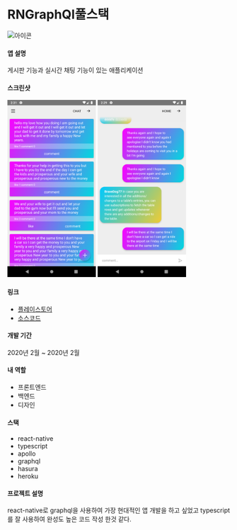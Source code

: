 # RNGraphQl풀스택
<img src="https://lh3.googleusercontent.com/mgKay7m5ZbHIWwbqoQKJWjcFSI2N2OfAPjvNuOKES8AdObJe905nevm4QIWqFVSg-e0" alt="아이콘" width="100" />

#### 앱 설명
게시판 기능과 실시간 채팅 기능이 있는 애플리케이션
#### 스크린샷
<div dir='ltr'>
    <img src="https://github.com/KoreanThinker/portfolio/blob/master/Images/rn-graphql-screenshot1.png" alt="스크린샷" width="200" />
    <img src="https://github.com/KoreanThinker/portfolio/blob/master/Images/rn-graphql-screenshot2.png" alt="스크린샷" width="200" />
</div>

#### 링크
- [플레이스토어](https://play.google.com/store/apps/details?id=com.koreanthinker.postchat)
- [소스코드](https://github.com/KoreanThinker/POST-CHAT)

#### 개발 기간
2020년 2월 ~ 2020년 2월
#### 내 역할
- 프론트엔드
- 백엔드
- 디자인
#### 스택
- react-native
- typescript
- apollo
- graphql
- hasura
- heroku
#### 프로젝트 설명
 react-native로 graphql을 사용하여 가장 현대적인 앱 개발을 하고 싶었고 typescript를 잘 사용하여 완성도 높은 코드 작성 한것 같다.